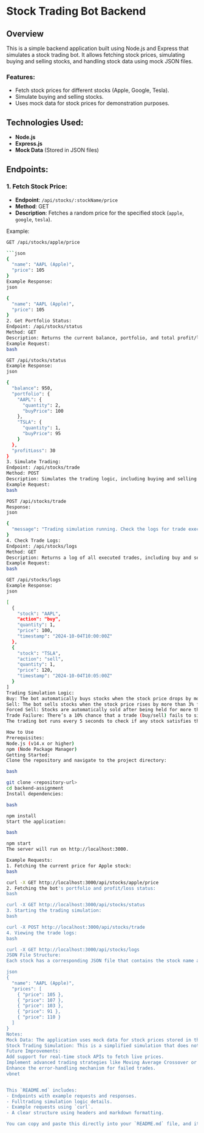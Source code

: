 # Stock Trading Bot Backend

## Overview

This is a simple backend application built using Node.js and Express that simulates a stock trading bot. It allows fetching stock prices, simulating buying and selling stocks, and handling stock data using mock JSON files.

### Features:

- Fetch stock prices for different stocks (Apple, Google, Tesla).
- Simulate buying and selling stocks.
- Uses mock data for stock prices for demonstration purposes.

## Technologies Used:

- **Node.js**
- **Express.js**
- **Mock Data** (Stored in JSON files)

## Endpoints:

### 1. Fetch Stock Price:

- **Endpoint**: `/api/stocks/:stockName/price`
- **Method**: GET
- **Description**: Fetches a random price for the specified stock (`apple`, `google`, `tesla`).

Example:

````bash
GET /api/stocks/apple/price

```json
{
  "name": "AAPL (Apple)",
  "price": 105
}
Example Response:
json

{
  "name": "AAPL (Apple)",
  "price": 105
}
2. Get Portfolio Status:
Endpoint: /api/stocks/status
Method: GET
Description: Returns the current balance, portfolio, and total profit/loss of the bot.
Example Request:
bash

GET /api/stocks/status
Example Response:
json

{
  "balance": 950,
  "portfolio": {
    "AAPL": {
      "quantity": 2,
      "buyPrice": 100
    },
    "TSLA": {
      "quantity": 1,
      "buyPrice": 95
    }
  },
  "profitLoss": 30
}
3. Simulate Trading:
Endpoint: /api/stocks/trade
Method: POST
Description: Simulates the trading logic, including buying and selling stocks based on predefined rules (2% price drop for buy, 3% price rise for sell). The trading logic runs every 5 seconds and checks the conditions to execute trades automatically.
Example Request:
bash

POST /api/stocks/trade
Response:
json

{
  "message": "Trading simulation running. Check the logs for trade execution."
}
4. Check Trade Logs:
Endpoint: /api/stocks/logs
Method: GET
Description: Returns a log of all executed trades, including buy and sell transactions.
Example Request:
bash

GET /api/stocks/logs
Example Response:
json

[
  {
    "stock": "AAPL",
    "action": "buy",
    "quantity": 1,
    "price": 100,
    "timestamp": "2024-10-04T10:00:00Z"
  },
  {
    "stock": "TSLA",
    "action": "sell",
    "quantity": 1,
    "price": 120,
    "timestamp": "2024-10-04T10:05:00Z"
  }
]
Trading Simulation Logic:
Buy: The bot automatically buys stocks when the stock price drops by more than 2% from the last buy price.
Sell: The bot sells stocks when the stock price rises by more than 3% from the last buy price.
Forced Sell: Stocks are automatically sold after being held for more than 2 minutes.
Trade Failure: There’s a 10% chance that a trade (buy/sell) fails to simulate real-world conditions.
The trading bot runs every 5 seconds to check if any stock satisfies the buy/sell conditions.

How to Use
Prerequisites:
Node.js (v14.x or higher)
npm (Node Package Manager)
Getting Started:
Clone the repository and navigate to the project directory:

bash

git clone <repository-url>
cd backend-assignment
Install dependencies:

bash

npm install
Start the application:

bash

npm start
The server will run on http://localhost:3000.

Example Requests:
1. Fetching the current price for Apple stock:
bash

curl -X GET http://localhost:3000/api/stocks/apple/price
2. Fetching the bot's portfolio and profit/loss status:
bash

curl -X GET http://localhost:3000/api/stocks/status
3. Starting the trading simulation:
bash

curl -X POST http://localhost:3000/api/stocks/trade
4. Viewing the trade logs:
bash

curl -X GET http://localhost:3000/api/stocks/logs
JSON File Structure:
Each stock has a corresponding JSON file that contains the stock name and an array of prices. Example for Apple_MOCK_DATA.json:

json
{
  "name": "AAPL (Apple)",
  "prices": [
    { "price": 105 },
    { "price": 107 },
    { "price": 103 },
    { "price": 91 },
    { "price": 110 }
  ]
}
Notes:
Mock Data: The application uses mock data for stock prices stored in the data folder. To simulate real-world data, these mock files are used for demonstration purposes.
Stock Trading Simulation: This is a simplified simulation that does not connect to real stock exchanges. For real-world use, the mock data would be replaced with live data from stock APIs.
Future Improvements:
Add support for real-time stock APIs to fetch live prices.
Implement advanced trading strategies like Moving Average Crossover or Momentum Trading.
Enhance the error-handling mechanism for failed trades.
vbnet


This `README.md` includes:
- Endpoints with example requests and responses.
- Fulltrading simulation logic details.
- Example requests using `curl`.
- A clear structure using headers and markdown formatting.

You can copy and paste this directly into your `README.md` file, and it will render perfect
````
